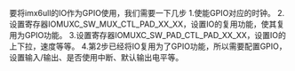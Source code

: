 要将imx6ull的IO作为GPIO使用，我们需要一下几步
1.使能GPIO对应的时钟。
2.设置寄存器IOMUXC_SW_MUX_CTL_PAD_XX_XX，设置IO的复用功能，使其复用为GPIO功能。
3.设置寄存器IOMUXC_SW_PAD_CTL_PAD_XX_XX，设置IO的上下拉，速度等等。
4.第2步已经将IO复用为了GPIO功能，所以需要配置GPIO，设置输入/输出、是否使用中断、默认输出电平等。
